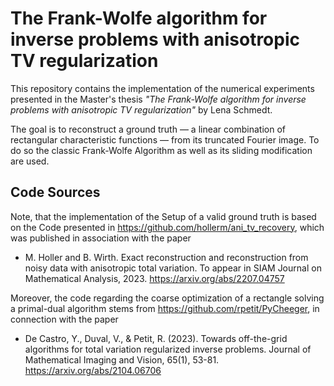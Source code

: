 # The Frank-Wolfe algorithm for inverse problems with anisotropic TV regularization

This repository contains the implementation of the numerical experiments presented in the Master's thesis *"The Frank-Wolfe algorithm for inverse problems with anisotropic TV regularization"* by Lena Schmedt.

The goal is to reconstruct a ground truth — a linear combination of rectangular characteristic functions — from its truncated Fourier image.
To do so the classic Frank-Wolfe Algorithm as well as its sliding modification are used.

## Code Sources

Note, that the implementation of the Setup of a valid ground truth is based on the Code presented in https://github.com/hollerm/ani_tv_recovery, which was published in association with the paper 
- M. Holler and B. Wirth. Exact reconstruction and reconstruction from noisy data with anisotropic total variation. To appear in SIAM Journal on Mathematical Analysis, 2023. https://arxiv.org/abs/2207.04757

Moreover, the code regarding the coarse optimization of a rectangle solving a primal-dual algorithm stems from https://github.com/rpetit/PyCheeger, in connection with the paper 
- De Castro, Y., Duval, V., & Petit, R. (2023). Towards off-the-grid algorithms for total variation regularized inverse problems. Journal of Mathematical Imaging and Vision, 65(1), 53-81. https://arxiv.org/abs/2104.06706
